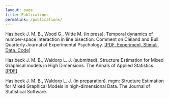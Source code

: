 ```yaml
---
layout: page
title: Publications
permalink: /publications/
---
```



Haslbeck J. M. B., Wood G., Witte M. (in press). Temporal dynamics of number-space interaction
in line bisection: Comment on Cleland and Bull. Quarterly Journal of Experimental Psychology. [[PDF, Experiment, Stimuli, Data, Code]](https://github.com/jmbh/bisectionpaper)

Haslbeck J. M. B., Waldorp L. J. (submitted). Structure Estimation for Mixed Graphical models in
High Dimensions. The Annals of Applied Statistics. [[PDF]](http://arxiv.org/pdf/1510.05677v1.pdf)

Haslbeck J. M. B., Waldorp L. J. (in preparation). mgm: Structure Estimation for Mixed Graphical
Models in high-dimensional Data. The Journal of Statistical Software.